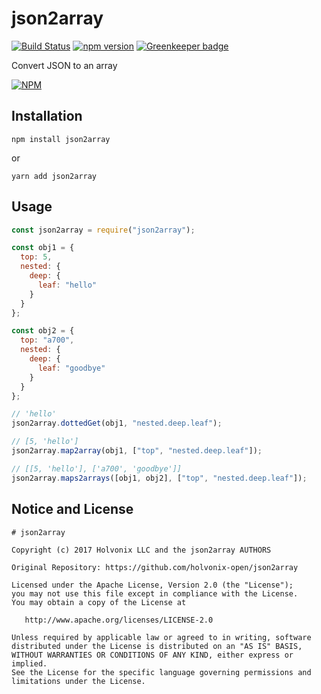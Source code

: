 # json2array

[![Build Status](https://travis-ci.org/holvonix-open/json2array.svg?branch=master)](https://travis-ci.org/holvonix-open/json2array)
[![npm version](https://badge.fury.io/js/json2array.svg)](https://badge.fury.io/js/json2array)
[![Greenkeeper badge](https://badges.greenkeeper.io/holvonix-open/json2array.svg)](https://greenkeeper.io/)

Convert JSON to an array

[![NPM](https://nodei.co/npm/json2array.png?compact=true)](https://nodei.co/npm/json2array/)

## Installation

    npm install json2array

or

    yarn add json2array

## Usage

```js
const json2array = require("json2array");

const obj1 = {
  top: 5,
  nested: {
    deep: {
      leaf: "hello"
    }
  }
};

const obj2 = {
  top: "a700",
  nested: {
    deep: {
      leaf: "goodbye"
    }
  }
};

// 'hello'
json2array.dottedGet(obj1, "nested.deep.leaf");

// [5, 'hello']
json2array.map2array(obj1, ["top", "nested.deep.leaf"]);

// [[5, 'hello'], ['a700', 'goodbye']]
json2array.maps2arrays([obj1, obj2], ["top", "nested.deep.leaf"]);
```

## Notice and License

```
# json2array

Copyright (c) 2017 Holvonix LLC and the json2array AUTHORS

Original Repository: https://github.com/holvonix-open/json2array

Licensed under the Apache License, Version 2.0 (the "License");
you may not use this file except in compliance with the License.
You may obtain a copy of the License at

   http://www.apache.org/licenses/LICENSE-2.0

Unless required by applicable law or agreed to in writing, software
distributed under the License is distributed on an "AS IS" BASIS,
WITHOUT WARRANTIES OR CONDITIONS OF ANY KIND, either express or implied.
See the License for the specific language governing permissions and
limitations under the License.
```
